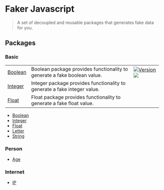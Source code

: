 # Faker Javascript
> A set of decoupled and reusable packages that generates fake data for you.

## Packages

### Basic
<table>
  <tr>
    <td>
      <a href="https://github.com/faker-javascript/boolean">Boolean</a>
    </td>
    <td>
      Boolean package provides functionality to generate a fake boolean value.
    </td>
    <td>
      <a href="https://github.com/faker-javascript/boolean/releases"><img alt="Version" src="https://img.shields.io/github/release/faker-javascript/boolean.svg?label=version&color=green"></a> <img src="https://github.com/faker-javascript/boolean/actions/workflows/tests.yml/badge.svg">
    </td>
  </tr>
  <tr>
    <td>
      <a href="https://github.com/faker-javascript/integer">Integer</a>
    </td>
    <td>
      Integer package provides functionality to generate a fake integer value.
    </td>
  </tr>
  <tr>
    <td>
      <a href="https://github.com/faker-javascript/float">Float</a>
    </td>
    <td>
      Float package provides functionality to generate a fake float value.
    </td>
  </tr>
</table>

* [Boolean](https://github.com/faker-javascript/boolean)
* [Integer](https://github.com/faker-javascript/integer)
* [Float](https://github.com/faker-javascript/float)
* [Letter](https://github.com/faker-javascript/letter)
* [String](https://github.com/faker-javascript/string)

### Person
* [Age](https://github.com/faker-javascript/age)

### Internet
* [IP](https://github.com/faker-javascript/ip)
